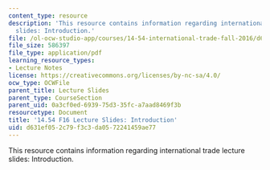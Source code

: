 ```yaml
---
content_type: resource
description: 'This resource contains information regarding international trade lecture
  slides: Introduction.'
file: /ol-ocw-studio-app/courses/14-54-international-trade-fall-2016/d631ef052c79f3c3da0572241459ae77_MIT14_54F16_Lecture_1.pdf
file_size: 586397
file_type: application/pdf
learning_resource_types:
- Lecture Notes
license: https://creativecommons.org/licenses/by-nc-sa/4.0/
ocw_type: OCWFile
parent_title: Lecture Slides
parent_type: CourseSection
parent_uid: 0a3cf0ed-6939-75d3-35fc-a7aad8469f3b
resourcetype: Document
title: '14.54 F16 Lecture Slides: Introduction'
uid: d631ef05-2c79-f3c3-da05-72241459ae77
---
```

This resource contains information regarding international trade lecture slides: Introduction.